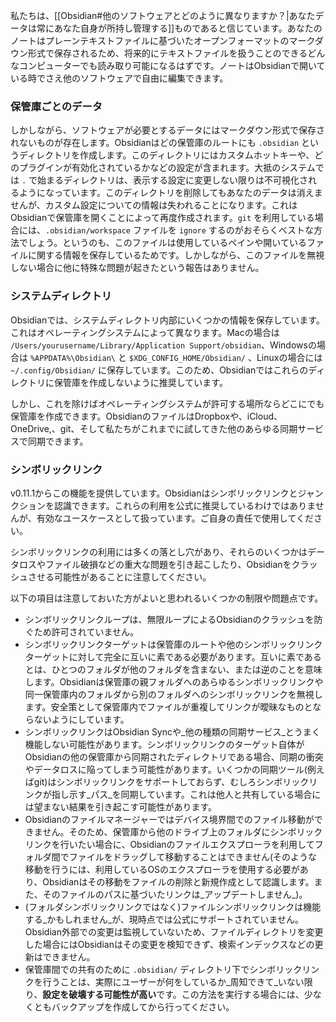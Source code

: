 私たちは、[[Obsidian#他のソフトウェアとどのように異なりますか？|あなたデータは常にあなた自身が所持し管理する]]ものであると信じています。あなたのノートはプレーンテキストファイルに基づいたオープンフォーマットのマークダウン形式で保存されるため、将来的にテキストファイルを扱うことのできるどんなコンピューターでも読み取り可能になるはずです。ノートはObsidianで開いている時でさえ他のソフトウェアで自由に編集できます。

### 保管庫ごとのデータ

しかしながら、ソフトウェアが必要とするデータにはマークダウン形式で保存されないものが存在します。Obsidianはどの保管庫のルートにも `.obsidian` というディレクトリを作成します。このディレクトリにはカスタムホットキーや、どのプラグインが有効化されているかなどの設定が含まれます。大抵のシステムでは `.` で始まるディレクトリは、表示する設定に変更しない限りは不可視化されるようになっています。このディレクトリを削除してもあなたのデータは消えませんが、カスタム設定についての情報は失われることになります。これはObsidianで保管庫を開くことによって再度作成されます。`git` を利用している場合には、`.obsidian/workspace` ファイルを `ignore` するのがおそらくベストな方法でしょう。というのも、このファイルは使用しているペインや開いているファイルに関する情報を保存しているためです。しかしながら、このファイルを無視しない場合に他に特殊な問題が起きたという報告はありません。

### システムディレクトリ

Obsidianでは、システムディレクトリ内部にいくつかの情報を保存しています。これはオペレーティングシステムによって異なります。Macの場合は `/Users/yourusername/Library/Application Support/obsidian`、Windowsの場合は `%APPDATA%\Obsidian\` と `$XDG_CONFIG_HOME/Obsidian/` 、Linuxの場合には `~/.config/Obsidian/` に保存しています。このため、Obsidianではこれらのディレクトリに保管庫を作成しないように推奨しています。

しかし、これを除けばオペレーティングシステムが許可する場所ならどこにでも保管庫を作成できます。ObsidianのファイルはDropboxや、iCloud、OneDrive,、git、そして私たちがこれまでに試してきた他のあらゆる同期サービスで同期できます。

### シンボリックリンク

v0.11.1からこの機能を提供しています。Obsidianはシンボリックリンクとジャンクションを認識できます。これらの利用を公式に推奨しているわけではありませんが、有効なユースケースとして扱っています。ご自身の責任で使用してください。

シンボリックリンクの利用には多くの落とし穴があり、それらのいくつかはデータロスやファイル破損などの重大な問題を引き起こしたり、Obsidianをクラッシュさせる可能性があることに注意してください。

以下の項目は注意しておいた方がよいと思われるいくつかの制限や問題点です。

- シンボリックリンクループは、無限ループによるObsidianのクラッシュを防ぐため許可されていません。
- シンボリックリンクターゲットは保管庫のルートや他のシンボリックリンクターゲットに対して完全に互いに素である必要があります。互いに素であるとは、ひとつのフォルダが他のフォルダを含まない、または逆のことを意味します。Obsidianは保管庫の親フォルダへのあらゆるシンボリックリンクや同一保管庫内のフォルダから別のフォルダへのシンボリックリンクを無視します。安全策として保管庫内でファイルが重複してリンクが曖昧なものとならないようにしています。
- シンボリックリンクはObsidian Syncや_他の種類の同期サービス_とうまく機能しない可能性があります。シンボリックリンクのターゲット自体がObsidianの他の保管庫から同期されたディレクトリである場合、同期の衝突やデータロスに陥ってしまう可能性があります。いくつかの同期ツール(例えばgit)はシンボリックリンクをサポートしておらず、むしろシンボリックリンクが指し示す_パス_を同期しています。これは他人と共有している場合には望まない結果を引き起こす可能性があります。
- Obsidianのファイルマネージャーではデバイス境界間でのファイル移動ができません。そのため、保管庫から他のドライブ上のフォルダにシンボリックリンクを行いたい場合に、Obsidianのファイルエクスプローラを利用してフォルダ間でファイルをドラッグして移動することはできません(そのような移動を行うには、利用しているOSのエクスプローラを使用する必要があり、Obsidianはその移動をファイルの削除と新規作成として認識します。また、そのファイルのパスに基づいたリンクは_アップデートしません_)。
- (フォルダシンボリックリンクではなく)ファイルシンボリックリンクは機能する_かもしれません_が、現時点では公式にサポートされていません。Obsidian外部での変更は監視していないため、ファイルディレクトリを変更した場合にはObsidianはその変更を検知できず、検索インデックスなどの更新はできません。
- 保管庫間での共有のために `.obsidian/` ディレクトリ下でシンボリックリンクを行うことは、実際にユーザーが何をしているか_周知できて_いない限り、**設定を破壊する可能性が高い**です。この方法を実行する場合には、少なくともバックアップを作成してから行ってください。
